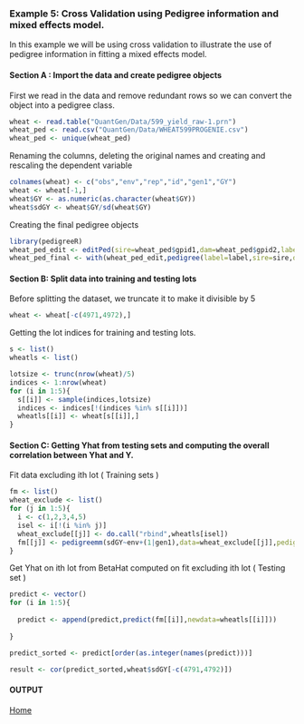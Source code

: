 ### Example 5: Cross Validation using Pedigree information and mixed effects model.

In this example we will be using cross validation to illustrate the use of pedigree information in fitting a mixed effects model. 

#### Section A : Import the data and create pedigree objects 
First we read in the data and remove redundant rows so we can convert the object into a pedigree class.

```R
wheat <- read.table("QuantGen/Data/599_yield_raw-1.prn")
wheat_ped <- read.csv("QuantGen/Data/WHEAT599PROGENIE.csv")
wheat_ped <- unique(wheat_ped)
```

Renaming the columns, deleting the original names and creating and rescaling the dependent variable
```R
colnames(wheat) <- c("obs","env","rep","id","gen1","GY")
wheat <- wheat[-1,]
wheat$GY <- as.numeric(as.character(wheat$GY))
wheat$sdGY <- wheat$GY/sd(wheat$GY)
```

Creating the final pedigree objects 

```R
library(pedigreeR)
wheat_ped_edit <- editPed(sire=wheat_ped$gpid1,dam=wheat_ped$gpid2,label=wheat_ped$progenie)
wheat_ped_final <- with(wheat_ped_edit,pedigree(label=label,sire=sire,dam=dam))
```

#### Section B: Split data into training and testing lots

Before splitting the dataset, we truncate it to make it divisible by 5
```R
wheat <- wheat[-c(4971,4972),]
```

Getting the lot indices for training and testing lots. 
```R
s <- list()
wheatls <- list()

lotsize <- trunc(nrow(wheat)/5)
indices <- 1:nrow(wheat)
for (i in 1:5){
  s[[i]] <- sample(indices,lotsize)
  indices <- indices[!(indices %in% s[[i]])]
  wheatls[[i]] <- wheat[s[[i]],]
}
```

#### Section C: Getting Yhat from testing sets and computing the overall correlation between Yhat and Y. 
Fit data excluding ith lot ( Training sets )  

```R
fm <- list()
wheat_exclude <- list()
for (j in 1:5){
  i <- c(1,2,3,4,5)
  isel <- i[!(i %in% j)]  
  wheat_exclude[[j]] <- do.call("rbind",wheatls[isel])
  fm[[j]] <- pedigreemm(sdGY~env+(1|gen1),data=wheat_exclude[[j]],pedigree=list(gen1=wheat_ped_final))
}
```
Get Yhat on ith lot from BetaHat computed on fit excluding ith lot ( Testing set ) 

```R
predict <- vector()
for (i in 1:5){
  
  predict <- append(predict,predict(fm[[i]],newdata=wheatls[[i]]))
  
}

predict_sorted <- predict[order(as.integer(names(predict)))]

result <- cor(predict_sorted,wheat$sdGY[-c(4791,4792)]) 
```

#### OUTPUT


[Home](https://github.com/Rpedigree/pedigreeR)
 

